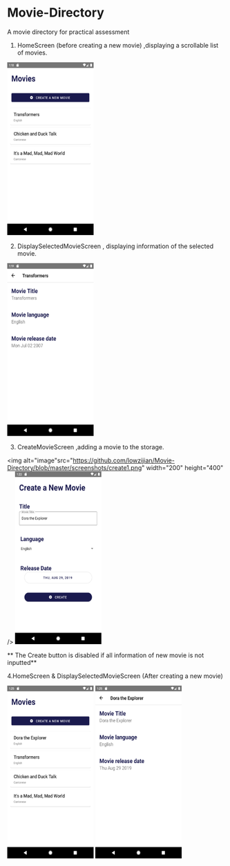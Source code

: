 # Movie-Directory
A movie directory for practical assessment

1.	HomeScreen (before creating a new movie) ,displaying a scrollable list of movies.
<img alt="image" src="https://github.com/lowzijian/Movie-Directory/blob/master/screenshots/home1.png " width="200" height="400" />

2.	DisplaySelectedMovieScreen , displaying information of the selected movie.
<img alt="image" src="https://github.com/lowzijian/Movie-Directory/blob/master/screenshots/display.png" width="200" height="400" />

3.	CreateMovieScreen ,adding a movie to the storage.

<img alt="image"src="https://github.com/lowzijian/Movie-Directory/blob/master/screenshots/create1.png" width="200" height="400" />
<img alt="image" src="https://github.com/lowzijian/Movie-Directory/blob/master/screenshots/create2.png" width="200" height="400" />

** The Create button is disabled if all information of new movie is not inputted**

4.HomeScreen & DisplaySelectedMovieScreen (After creating a new movie)

<img alt="image" src="https://github.com/lowzijian/Movie-Directory/blob/master/screenshots/home2.png" width="200" height="400" />
                
<img alt="image" src="https://github.com/lowzijian/Movie-Directory/blob/master/screenshots/created.png" width="200" height="400" />

